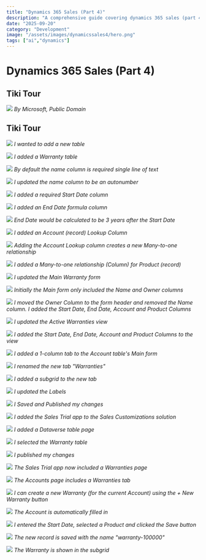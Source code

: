 ```yaml
---
title: "Dynamics 365 Sales (Part 4)"
description: "A comprehensive guide covering dynamics 365 sales (part 4)"
date: "2025-09-20"
category: "Development"
image: "/assets/images/dynamicssales4/hero.png"
tags: ["ai","dynamics"]
---
```


# Dynamics 365 Sales (Part 4)

## Tiki Tour

![](/assets/images/dynamicssales4/dynamics365-color.svg)
*By Microsoft, Public Domain*


## Tiki Tour

![](/assets/images/dynamicssales4/screenshot-2023-10-21-at-5.00.51-pm-2136x915.png)
*I wanted to add a new table*

![](/assets/images/dynamicssales4/screenshot-2023-10-21-at-5.02.03-pm-2136x1220.png)
*I added a Warranty table*

![](/assets/images/dynamicssales4/screenshot-2023-10-21-at-5.02.34-pm-2136x1227.png)
*By default the name column is required single line of text*

![](/assets/images/dynamicssales4/screenshot-2023-10-21-at-5.04.08-pm-2136x1222.png)
*I updated the name column to be an autonumber*

![](/assets/images/dynamicssales4/screenshot-2023-10-21-at-5.05.39-pm-2136x1272.png)
*I added a required Start Date column*

![](/assets/images/dynamicssales4/screenshot-2023-10-21-at-5.06.51-pm-2136x1273.png)
*I added an End Date formula column*

![](/assets/images/dynamicssales4/screenshot-2023-10-21-at-5.07.27-pm-2136x1274.png)
*End Date would be calculated to be 3 years after the Start Date*

![](/assets/images/dynamicssales4/screenshot-2023-10-21-at-5.08.10-pm-2136x1272.png)
*I added an Account (record) Lookup Column*

![](/assets/images/dynamicssales4/screenshot-2023-10-21-at-5.08.51-pm-2136x1276.png)
*Adding the Account Lookup column creates a new Many-to-one relationship*

![](/assets/images/dynamicssales4/screenshot-2023-10-21-at-5.09.57-pm-2136x1270.png)
*I added a Many-to-one relationship (Column) for Product (record)*

![](/assets/images/dynamicssales4/screenshot-2023-10-21-at-5.10.55-pm-2136x1128.png)
*I updated the Main Warranty form*

![](/assets/images/dynamicssales4/screenshot-2023-10-21-at-5.11.17-pm-2136x1274.png)
*Initially the Main form only included the Name and Owner columns*

![](/assets/images/dynamicssales4/screenshot-2023-10-21-at-5.16.00-pm-2136x1292.png)
*I moved the Owner Column to the form header and removed the Name column. I added the Start Date, End Date, Account and Product Columns*

![](/assets/images/dynamicssales4/screenshot-2023-10-21-at-5.17.19-pm-2136x896.png)
*I updated the Active Warranties view*

![](/assets/images/dynamicssales4/screenshot-2023-10-21-at-5.18.11-pm-2136x581.png)
*I added the Start Date, End Date, Account and Product Columns to the view*

![](/assets/images/dynamicssales4/screenshot-2023-10-21-at-5.19.18-pm-2136x855.png)
*I added a 1-column tab to the Account table's Main form*

![](/assets/images/dynamicssales4/screenshot-2023-10-21-at-5.19.42-pm-2136x1293.png)
*I renamed the new tab "Warranties"*

![](/assets/images/dynamicssales4/screenshot-2023-10-21-at-5.20.13-pm-2136x1292.png)
*I added a subgrid to the new tab*

![](/assets/images/dynamicssales4/screenshot-2023-10-21-at-5.20.56-pm-2136x1289.png)
*I updated the Labels*

![](/assets/images/dynamicssales4/screenshot-2023-10-21-at-5.21.10-pm-2136x322.png)
*I Saved and Published my changes*

![](/assets/images/dynamicssales4/screenshot-2023-10-21-at-5.23.44-pm-2136x1292.png)
*I added the Sales Trial app to the Sales Customizations solution*

![](/assets/images/dynamicssales4/screenshot-2023-10-21-at-5.24.32-pm-2136x1291.png)
*I added a Dataverse table page*

![](/assets/images/dynamicssales4/screenshot-2023-10-21-at-5.24.50-pm-2136x1290.png)
*I selected the Warranty table*

![](/assets/images/dynamicssales4/screenshot-2023-10-21-at-5.25.07-pm-2136x686.png)
*I published my changes*

![](/assets/images/dynamicssales4/screenshot-2023-10-21-at-5.26.02-pm-2136x1087.png)
*The Sales Trial app now included a Warranties page*

![](/assets/images/dynamicssales4/screenshot-2023-10-21-at-5.27.01-pm-2136x1245.png)
*The Accounts page includes a Warranties tab*

![](/assets/images/dynamicssales4/screenshot-2023-10-21-at-5.27.15-pm-2136x1243.png)
*I can create a new Warranty (for the current Account) using the + New Warranty button*

![](/assets/images/dynamicssales4/screenshot-2023-10-21-at-5.27.27-pm-2136x1020.png)
*The Account is automatically filled in*

![](/assets/images/dynamicssales4/screenshot-2023-10-21-at-5.27.50-pm-2136x1141.png)
*I entered the Start Date, selected a Product and clicked the Save button*

![](/assets/images/dynamicssales4/screenshot-2023-10-21-at-5.28.03-pm-2136x1083.png)
*The new record is saved with the name "warranty-100000"*

![](/assets/images/dynamicssales4/screenshot-2023-10-21-at-5.28.19-pm-2136x1239.png)
*The Warranty is shown in the subgrid*
